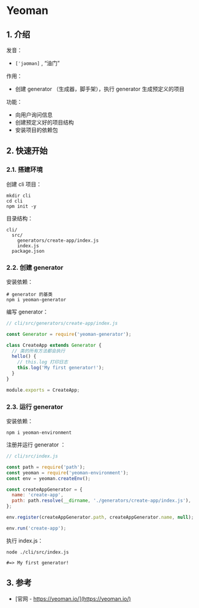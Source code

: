 # Yeoman

## 1. 介绍

发音：

* `[ˈjəʊmən]` , “油门”

作用：

* 创建 generator （生成器，脚手架），执行 generator 生成预定义的项目

功能：

* 向用户询问信息
* 创建预定义好的项目结构
* 安装项目的依赖包

## 2. 快速开始

### 2.1. 搭建环境

创建 cli 项目：

```shell
mkdir cli
cd cli
npm init -y
```

目录结构：

```text
cli/
  src/
    generators/create-app/index.js    
    index.js                          
  package.json
```

### 2.2. 创建 generator

安装依赖：

```shell
# generator 的基类
npm i yeoman-generator
```

编写 generator：

```javascript
// cli/src/generators/create-app/index.js

const Generator = require('yeoman-generator');

class CreateApp extends Generator {
  // 类的所有方法都会执行
  hello() {
    // this.log 打印日志
    this.log('My first generator!');
  }
}

module.exports = CreateApp;
```

### 2.3. 运行 generator

安装依赖：

```shell
npm i yeoman-environment
```

注册并运行 generator ：

```javascript
// cli/src/index.js

const path = require('path');
const yeoman = require('yeoman-environment');
const env = yeoman.createEnv();

const createAppGenerator = {
  name: 'create-app',
  path: path.resolve(__dirname, './generators/create-app/index.js'),
};

env.register(createAppGenerator.path, createAppGenerator.name, null);

env.run('create-app');
```

执行 index.js：

```shell
node ./cli/src/index.js

#=> My first generator!
```

## 3. 参考

* [官网 - https://yeoman.io/](https://yeoman.io/)